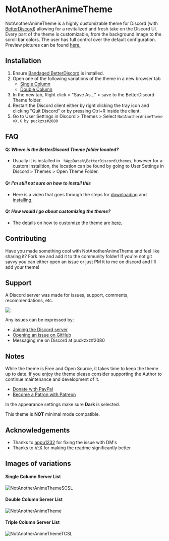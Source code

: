 # NotAnotherAnimeTheme
NotAnotherAnimeTheme is a highly customizable theme for Discord (with [BetterDiscord](https://github.com/rauenzi/BetterDiscordApp/releases/latest)) allowing for a revitalized and fresh take on the Discord UI. Every part of the theme is customizable, from the background image to the scroll bar colors. The user has full control over the default configuration. Preview pictures can be found [here.](https://github.com/puckzxz/NotAnotherAnimeTheme#images-of-variations)

## Installation
1. Ensure [Bandaged BetterDiscord](https://github.com/rauenzi/BetterDiscordApp/releases/latest) is installed.
2. Open one of the following variations of the theme in a new browser tab
      * [Single Column](https://raw.githubusercontent.com/puckzxz/NotAnotherAnimeTheme/master/NotAnotherAnimeThemeSCSL.theme.css)
      * [Double Column](https://raw.githubusercontent.com/puckzxz/NotAnotherAnimeTheme/master/NotAnotherAnimeThemeDCSL.theme.css)
      <!-- * [Triple Column](https://raw.githubusercontent.com/puckzxz/NotAnotherAnimeTheme/master/NotAnotherAnimeThemeTCSL.theme.css) -->
3. In the new tab, Right click > "Save As..." > save to the BetterDiscord Theme folder.
4. Restart the Discord client either by right clicking the tray icon and clicking "Quit Discord" or by pressing Ctrl+R inside the client.
5. Go to User Settings in Discord > Themes > Select `NotAnotherAnimeTheme vX.X by puckzxz#2080`

## FAQ

####  Q: *Where is the BetterDiscord Theme folder located?*
   - Usually it is installed in ` %AppData%\BetterDiscord\themes`, however for a custom installtion, the location can be found by going to User Settings in Discord > Themes > Open Theme Folder.

####  Q: *I'm still not sure on how to install this*
  - Here is a video that goes through the steps for [downloading](https://www.youtube.com/watch?v=1ML5_F-n5iw) and [installing.](https://www.youtube.com/watch?v=R-aZTjHWRZc)

#### Q: *How would I go about customizing the theme?*
  - The details on how to customize the theme are [here.](https://www.youtube.com/watch?v=YYsdNkLOQjU)

## Contributing
Have you made something cool with NotAnotherAnimeTheme and feel like sharing it? Fork me and add it to the community folder! If you're not git savvy you can either open an issue or just PM it to me on discord and I'll add your theme!

## Support
A Discord server was made for issues, support, comments, recommendations, etc.

[<img src="https://canary.discordapp.com/api/guilds/412794678791110664/widget.png?style=banner3">](https://discord.gg/FdZhbjY)

Any issues can be expressed by:

* [Joining the Discord server](https://discord.gg/FdZhbjY)
* [Opening an issue on GitHub](https://github.com/puckzxz/NotAnotherAnimeTheme/issues)
* Messaging me on Discord at puckzxz#2080

## Notes
While the theme is Free and Open Source, it takes time to keep the theme up to date. If you enjoy the theme please consider supporting the Author to continue maintenance and development of it.
* [Donate with PayPal](https://www.paypal.me/ChrisBock)
* [Become a Patron with Patreon](https://www.patreon.com/ChrisBock)

In the appearance settings make sure **Dark** is selected.

This theme is **NOT** minimal mode compatible.

## Acknowledgements
* Thanks to [appu1232](https://github.com/appu1232/) for fixing the issue with DM's
* Thanks to [V-X](https://github.com/ImVexed) for making the readme significantly better

## Images of variations
#### Single Column Server List
![NotAnotherAnimeThemeSCSL](https://i.imgur.com/HStMvDg.jpg)
#### Double Column Server List
![NotAnotherAnimeTheme](https://i.imgur.com/B5N8Owl.jpg)
#### Triple Column Server List
![NotAnotherAnimeThemeTCSL](https://i.imgur.com/J4CHHcV.jpg)
